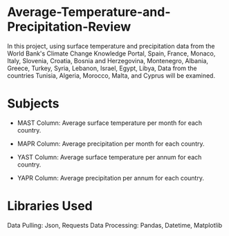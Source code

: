 # Average-Temperature-and-Precipitation-Review

In this project, using surface temperature and precipitation data from the World Bank's Climate Change Knowledge Portal, Spain, France, Monaco, Italy, Slovenia, Croatia, Bosnia and Herzegovina, Montenegro, Albania, Greece, Turkey, Syria, Lebanon, Israel, Egypt, Libya, Data from the countries Tunisia, Algeria, Morocco, Malta, and Cyprus will be examined.

# Subjects

- MAST Column: Average surface temperature per month for each country.

- MAPR Column: Average precipitation per month for each country.

- YAST Column: Average surface temperature per annum for each country.

- YAPR Column: Average precipitation per annum for each country.

# Libraries Used

Data Pulling: Json, Requests
Data Processing: Pandas, Datetime, Matplotlib
